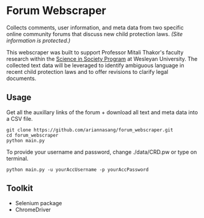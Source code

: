 # Forum Webscraper
Collects comments, user information, and meta data from two specific online community forums that discuss new child protection laws. *(Site information is protected.)*

This webscraper was built to support Professor Mitali Thakor's faculty research  within the [Science in Society Program](https://www.wesleyan.edu/sisp/) at Wesleyan University. The collected text data will be leveraged to identify ambiguous language in recent child protection laws and to offer revisions to clarify legal documents.


## Usage
Get all the auxillary links of the forum + download all text and meta data into a CSV file. 
```
git clone https://github.com/ariannasang/forum_webscraper.git
cd forum_webscraper
python main.py
```
To provide your username and password, change ./data/CRD.pw or type on terminal.

```
python main.py -u yourAccUsername -p yourAccPassword
```


## Toolkit 
* Selenium package 
* ChromeDriver
